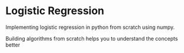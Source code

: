 # Logistic Regression
Implementing logistic regression in python from scratch using numpy.

Building algorithms from scratch helps you to understand the concepts better
